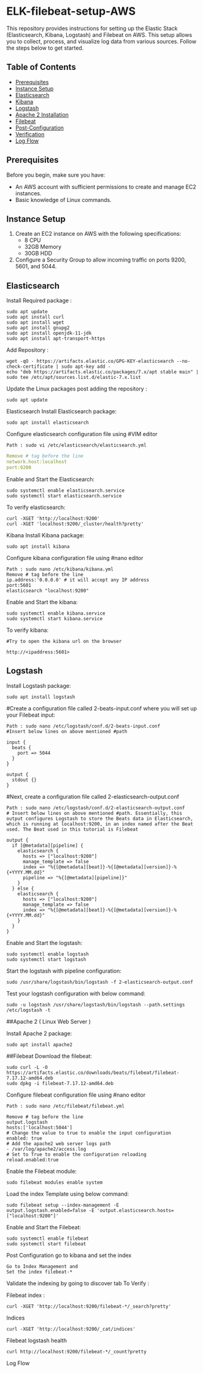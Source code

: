 # ELK-filebeat-setup-AWS

This repository provides instructions for setting up the Elastic Stack (Elasticsearch, Kibana, Logstash) and Filebeat on AWS. This setup allows you to collect, process, and visualize log data from various sources. Follow the steps below to get started.

## Table of Contents

- [Prerequisites](#prerequisites)
- [Instance Setup](#instance-setup)
- [Elasticsearch](#elasticsearch)
- [Kibana](#kibana)
- [Logstash](#logstash)
- [Apache 2 Installation](#apache-2-installation)
- [Filebeat](#filebeat)
- [Post-Configuration](#post-configuration)
- [Verification](#verification)
- [Log Flow](#log-flow)

## Prerequisites

Before you begin, make sure you have:

- An AWS account with sufficient permissions to create and manage EC2 instances.
- Basic knowledge of Linux commands.

## Instance Setup

1. Create an EC2 instance on AWS with the following specifications:
    - 8 CPU
    - 32GB Memory
    - 30GB HDD
2. Configure a Security Group to allow incoming traffic on ports 9200, 5601, and 5044.

## Elasticsearch
Install Required package :
```
sudo apt update
sudo apt install curl 
sudo apt install wget 
sudo apt install gnupg2
sudo apt install openjdk-11-jdk
sudo apt install apt-transport-https 
```

Add Repository :
```
wget -qO - https://artifacts.elastic.co/GPG-KEY-elasticsearch --no-check-certificate | sudo apt-key add -
echo "deb https://artifacts.elastic.co/packages/7.x/apt stable main" | sudo tee /etc/apt/sources.list.d/elastic-7.x.list
```
Update the Linux packages post adding the repository :
```
sudo apt update
```
  Elasticsearch
Install Elasticsearch package:

```
sudo apt install elasticsearch
```

Configure elasticsearch configuration file using #VIM editor

```
Path : sudo vi /etc/elasticsearch/elasticsearch.yml
```

```yml
Remove # tag before the line 
network.host:localhost
port:9200
```
Enable and Start the Elasticsearch:
```
sudo systemctl enable elasticsearch.service
sudo systemctl start elasticsearch.service
```
To verify elasticsearch:
```
curl -XGET 'http://localhost:9200'
curl -XGET 'localhost:9200/_cluster/health?pretty'
```
Kibana
Install Kibana package:
```
sudo apt install kibana
```
Configure kibana configuration file using #nano editor
```
Path : sudo nano /etc/kibana/kibana.yml
Remove # tag before the line 
ip.address:'0.0.0.0' # it will accept any IP address 
port:5601
elasticsearch "localhost:9200"
```

Enable and Start the kibana:
```
sudo systemctl enable kibana.service
sudo systemctl start kibana.service
```
To verify kibana:
```
#Try to open the kibana url on the browser

http://<ipaddress:5601>
```

## Logstash
Install Logstash package:
```
sudo apt install logstash
```
#Create a configuration file called 2-beats-input.conf where you will set up your Filebeat input:
```
Path : sudo nano /etc/logstash/conf.d/2-beats-input.conf
#Insert below lines on above mentioned #path

input {
  beats {
    port => 5044
  }
}

output {
  stdout {}
}
```

#Next, create a configuration file called 2-elasticsearch-output.conf
```
Path : sudo nano /etc/logstash/conf.d/2-elasticsearch-output.conf
# Insert below lines on above mentioned #path. Essentially, this output configures Logstash to store the Beats data in Elasticsearch, which is running at localhost:9200, in an index named after the Beat used. The Beat used in this tutorial is Filebeat

output {
  if [@metadata][pipeline] {
    elasticsearch {
      hosts => ["localhost:9200"]
      manage_template => false
      index => "%{[@metadata][beat]}-%{[@metadata][version]}-%{+YYYY.MM.dd}"
      pipeline => "%{[@metadata][pipeline]}"
    }
  } else {
    elasticsearch {
      hosts => ["localhost:9200"]
      manage_template => false
      index => "%{[@metadata][beat]}-%{[@metadata][version]}-%{+YYYY.MM.dd}"
    }
  }
}
```
Enable and Start the logstash:
```
sudo systemctl enable logstash
sudo systemctl start logstash
```
Start the logstash with pipeline configuration:
```
sudo /usr/share/logstash/bin/logstash -f 2-elasticsearch-output.conf
```
Test your logstash configuration with below command:
```
sudo -u logstash /usr/share/logstash/bin/logstash --path.settings /etc/logstash -t
```

##Apache 2 ( Linux Web Server )

Install Apache 2 package:
```
sudo apt install apache2
```
##Filebeat
Download the filebeat:
```
sudo curl -L -O https://artifacts.elastic.co/downloads/beats/filebeat/filebeat-7.17.12-amd64.deb
sudo dpkg -i filebeat-7.17.12-amd64.deb
```
Configure filebeat configuration file using #nano editor
```
Path : sudo nano /etc/filebeat/filebeat.yml

Remove # tag before the line 
output.logstash
hosts:['localhost:5044']
# Change the value to true to enable the input configuration
enabled: true
# Add the apache2 web server logs path 
- /var/log/apache2/access.log
# Set to True to enable the configuration reloading
reload.enabled:true
```
Enable the Filebeat module:
```
sudo filebeat modules enable system
```
Load the index Template using below command:
```
sudo filebeat setup --index-management -E output.logstash.enabled=false -E 'output.elasticsearch.hosts=["localhost:9200"]'
```
Enable and Start the Filebeat:
```
sudo systemctl enable filebeat
sudo systemctl start filebeat
```
Post Configuration go to kibana and set the index
```
Go to Index Management and
Set the index filebeat-*
```
Validate the indexing by going to discover tab
To Verify :

Filebeat index :
```
curl -XGET 'http://localhost:9200/filebeat-*/_search?pretty'
```
Indices
```
curl -XGET 'http://localhost:9200/_cat/indices'
```
Filebeat logstash health
```
curl http://localhost:9200/filebeat-*/_count?pretty
```
Log Flow
```journalctl -u filebeat.service
```
